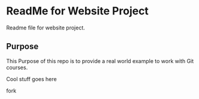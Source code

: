 # ReadMe for Website Project

Readme file for website project.

## Purpose

This Purpose of this repo is to provide a real world example
to work with Git courses.

Cool stuff goes here

fork